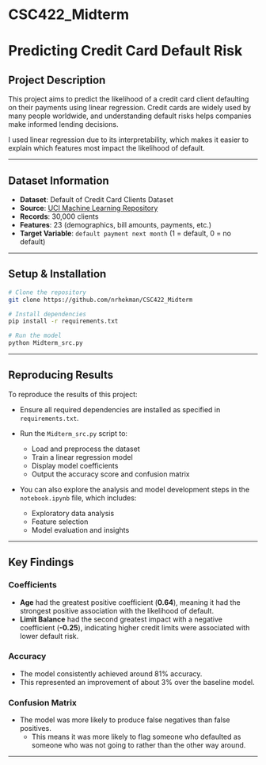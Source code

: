 # CSC422_Midterm
# Predicting Credit Card Default Risk

## Project Description

This project aims to predict the likelihood of a credit card client defaulting on their payments using linear regression. Credit cards are widely used by many people worldwide, and understanding default risks helps companies make informed lending decisions.

I used linear regression due to its interpretability, which makes it easier to explain which features most impact the likelihood of default.

---

## Dataset Information

- **Dataset**: Default of Credit Card Clients Dataset  
- **Source**: [UCI Machine Learning Repository](https://archive.ics.uci.edu/ml/datasets/default+of+credit+card+clients)  
- **Records**: 30,000 clients  
- **Features**: 23 (demographics, bill amounts, payments, etc.)  
- **Target Variable**: `default payment next month` (1 = default, 0 = no default)

---

## Setup & Installation

```bash
# Clone the repository
git clone https://github.com/nrhekman/CSC422_Midterm

# Install dependencies
pip install -r requirements.txt

# Run the model
python Midterm_src.py
```

---

##  Reproducing Results

To reproduce the results of this project:

- Ensure all required dependencies are installed as specified in `requirements.txt`.
- Run the `Midterm_src.py` script to:
  - Load and preprocess the dataset
  - Train a linear regression model
  - Display model coefficients
  - Output the accuracy score and confusion matrix

- You can also explore the analysis and model development steps in the `notebook.ipynb` file, which includes:
  - Exploratory data analysis
  - Feature selection
  - Model evaluation and insights

---

##  Key Findings

###  Coefficients
- **Age** had the greatest positive coefficient (**0.64**), meaning it had the strongest positive association with the likelihood of default.
- **Limit Balance** had the second greatest impact with a negative coefficient (**-0.25**), indicating higher credit limits were associated with lower default risk.

###  Accuracy
- The model consistently achieved around 81% accuracy.
- This represented an improvement of about 3% over the baseline model.

###  Confusion Matrix
- The model was more likely to produce false negatives than false positives.
  - This means it was more likely to flag someone who defaulted as someone who was not going to rather than the other way around.

---
